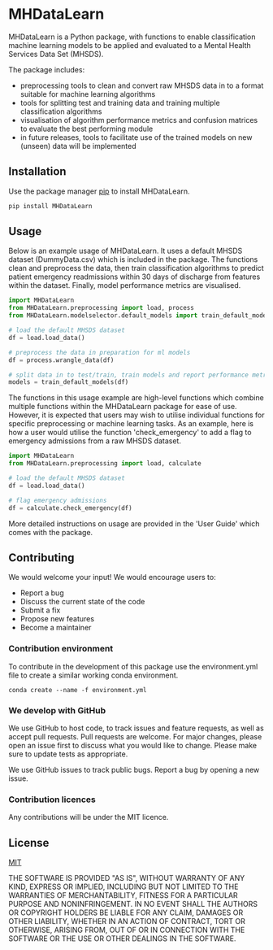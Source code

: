 # MHDataLearn

MHDataLearn is a Python package, with functions to enable classification machine learning models to be applied and evaluated to a Mental Health Services Data Set (MHSDS).

The package includes:
- preprocessing tools to clean and convert raw MHSDS data in to a format suitable for machine learning algorithms
- tools for splitting test and training data and training multiple classification algorithms
- visualisation of algorithm performance metrics and confusion matrices to evaluate the best performing module
- in future releases, tools to facilitate use of the trained models on new (unseen) data will be implemented

## Installation

Use the package manager [pip](https://pip.pypa.io/en/stable/) to install MHDataLearn.

```bash
pip install MHDataLearn
```

## Usage

Below is an example usage of MHDataLearn. It uses a default MHSDS dataset (DummyData.csv) which is included in the package. The functions clean and preprocess the data, then train classification algorithms to predict patient emergency readmissions within 30 days of discharge from features within the dataset. Finally, model performance metrics are visualised.

```python
import MHDataLearn
from MHDataLearn.preprocessing import load, process
from MHDataLearn.modelselector.default_models import train_default_models

# load the default MHSDS dataset
df = load.load_data()

# preprocess the data in preparation for ml models
df = process.wrangle_data(df)

# split data in to test/train, train models and report performance metrics
models = train_default_models(df)
```

The functions in this usage example are high-level functions which combine multiple functions within the MHDataLearn package for ease of use. However, it is expected that users may wish to utilise individual functions for specific preprocessing or machine learning tasks. As an example, here is how a user would utilise the function 'check_emergency' to add a flag to emergency admissions from a raw MHSDS dataset.

```python
import MHDataLearn
from MHDataLearn.preprocessing import load, calculate

# load the default MHSDS dataset
df = load.load_data()

# flag emergency admissions
df = calculate.check_emergency(df)
```
More detailed instructions on usage are provided in the 'User Guide' which comes with the package.

## Contributing
We would welcome your input! We would encourage users to:
- Report a bug
- Discuss the current state of the code
- Submit a fix
- Propose new features
- Become a maintainer

### Contribution environment
To contribute in the development of this package use the environment.yml file to create a similar 
working conda environment.
```
conda create --name -f environment.yml
```
### We develop with GitHub

We use GitHub to host code, to track issues and feature requests, as well as accept pull requests. Pull requests are welcome. For major changes, please open an issue first to discuss what you would like to change. Please make sure to update tests as appropriate.

We use GitHub issues to track public bugs. Report a bug by opening a new issue.

### Contribution licences
Any contributions will be under the MIT licence.

## License
[MIT](https://choosealicense.com/licenses/mit/)

THE SOFTWARE IS PROVIDED "AS IS", WITHOUT WARRANTY OF ANY KIND, EXPRESS OR
IMPLIED, INCLUDING BUT NOT LIMITED TO THE WARRANTIES OF MERCHANTABILITY,
FITNESS FOR A PARTICULAR PURPOSE AND NONINFRINGEMENT. IN NO EVENT SHALL THE
AUTHORS OR COPYRIGHT HOLDERS BE LIABLE FOR ANY CLAIM, DAMAGES OR OTHER
LIABILITY, WHETHER IN AN ACTION OF CONTRACT, TORT OR OTHERWISE, ARISING FROM,
OUT OF OR IN CONNECTION WITH THE SOFTWARE OR THE USE OR OTHER DEALINGS IN THE
SOFTWARE.